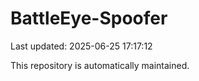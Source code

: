# BattleEye-Spoofer

Last updated: 2025-06-25 17:17:12

This repository is automatically maintained.
